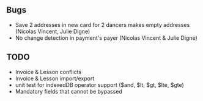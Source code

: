 ## Bugs

- Save 2 addresses in new card for 2 dancers makes empty addresses (Nicolas Vincent, Julie Digne)
- No change detection in payment's payer (Nicolas Vincent & Julie Digne)

## TODO

- Invoice & Lesson conflicts
- Invoice & Lesson import/export
- unit test for indexedDB operator support ($and, $lt, $gt, $lte, $gte)
- Mandatory fields that cannot be bypassed